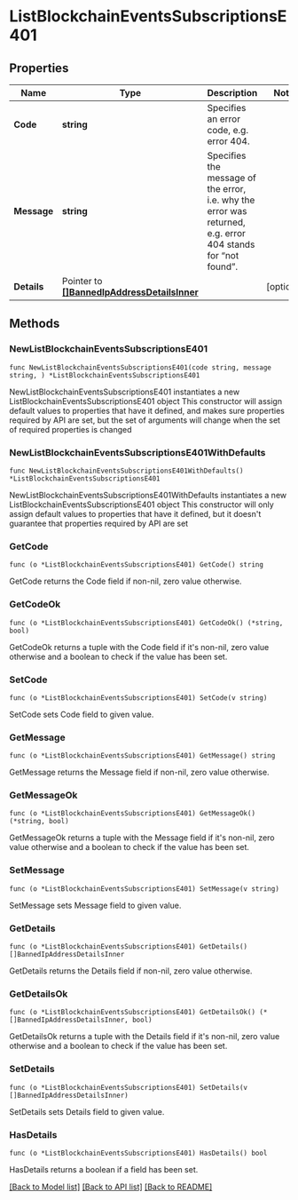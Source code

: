# ListBlockchainEventsSubscriptionsE401

## Properties

Name | Type | Description | Notes
------------ | ------------- | ------------- | -------------
**Code** | **string** | Specifies an error code, e.g. error 404. | 
**Message** | **string** | Specifies the message of the error, i.e. why the error was returned, e.g. error 404 stands for “not found”. | 
**Details** | Pointer to [**[]BannedIpAddressDetailsInner**](BannedIpAddressDetailsInner.md) |  | [optional] 

## Methods

### NewListBlockchainEventsSubscriptionsE401

`func NewListBlockchainEventsSubscriptionsE401(code string, message string, ) *ListBlockchainEventsSubscriptionsE401`

NewListBlockchainEventsSubscriptionsE401 instantiates a new ListBlockchainEventsSubscriptionsE401 object
This constructor will assign default values to properties that have it defined,
and makes sure properties required by API are set, but the set of arguments
will change when the set of required properties is changed

### NewListBlockchainEventsSubscriptionsE401WithDefaults

`func NewListBlockchainEventsSubscriptionsE401WithDefaults() *ListBlockchainEventsSubscriptionsE401`

NewListBlockchainEventsSubscriptionsE401WithDefaults instantiates a new ListBlockchainEventsSubscriptionsE401 object
This constructor will only assign default values to properties that have it defined,
but it doesn't guarantee that properties required by API are set

### GetCode

`func (o *ListBlockchainEventsSubscriptionsE401) GetCode() string`

GetCode returns the Code field if non-nil, zero value otherwise.

### GetCodeOk

`func (o *ListBlockchainEventsSubscriptionsE401) GetCodeOk() (*string, bool)`

GetCodeOk returns a tuple with the Code field if it's non-nil, zero value otherwise
and a boolean to check if the value has been set.

### SetCode

`func (o *ListBlockchainEventsSubscriptionsE401) SetCode(v string)`

SetCode sets Code field to given value.


### GetMessage

`func (o *ListBlockchainEventsSubscriptionsE401) GetMessage() string`

GetMessage returns the Message field if non-nil, zero value otherwise.

### GetMessageOk

`func (o *ListBlockchainEventsSubscriptionsE401) GetMessageOk() (*string, bool)`

GetMessageOk returns a tuple with the Message field if it's non-nil, zero value otherwise
and a boolean to check if the value has been set.

### SetMessage

`func (o *ListBlockchainEventsSubscriptionsE401) SetMessage(v string)`

SetMessage sets Message field to given value.


### GetDetails

`func (o *ListBlockchainEventsSubscriptionsE401) GetDetails() []BannedIpAddressDetailsInner`

GetDetails returns the Details field if non-nil, zero value otherwise.

### GetDetailsOk

`func (o *ListBlockchainEventsSubscriptionsE401) GetDetailsOk() (*[]BannedIpAddressDetailsInner, bool)`

GetDetailsOk returns a tuple with the Details field if it's non-nil, zero value otherwise
and a boolean to check if the value has been set.

### SetDetails

`func (o *ListBlockchainEventsSubscriptionsE401) SetDetails(v []BannedIpAddressDetailsInner)`

SetDetails sets Details field to given value.

### HasDetails

`func (o *ListBlockchainEventsSubscriptionsE401) HasDetails() bool`

HasDetails returns a boolean if a field has been set.


[[Back to Model list]](../README.md#documentation-for-models) [[Back to API list]](../README.md#documentation-for-api-endpoints) [[Back to README]](../README.md)


